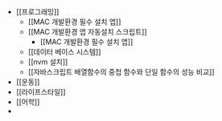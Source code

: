 - [[프로그래밍]]
	- [[MAC 개발환경 필수 설치 앱]]
	- [[MAC 개발환경 앱 자동설치 스크립트]]
		- [[MAC 개발환경 필수 설치 앱]]
	- [[데이터 베이스 시스템]]
	- [[nvm 설치]]
	- [[자바스크립트 배열함수의 중첩 함수와 단일 함수의 성능 비교]]
- [[운동]]
- [[라이프스타일]]
- [[어학]]
-